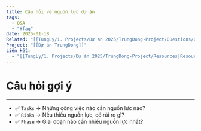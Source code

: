 ```yaml
---
title: Câu hỏi về nguồn lực dự án
tags:
  - Q&A
  - "#faq"
date: 2025-01-18
Related: "[[TungLy/1. Projects/Dự án 2025/TrungDong-Project/Questions/Question]]"
Project: "[[Dự án TrungDong]]"
Liên kết:
  - "[[TungLy/1. Projects/Dự án 2025/TrungDong-Project/Resources|Resources]]"
---
```

# Câu hỏi gợi ý
---
- ✅ `Tasks` → Những công việc nào cần nguồn lực nào?
- ✅ `Risks` → Nếu thiếu nguồn lực, có rủi ro gì?
- ✅ `Phase` → Giai đoạn nào cần nhiều nguồn lực nhất?